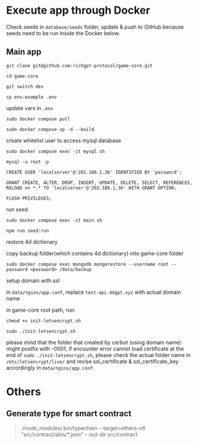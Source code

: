 # Execute app through Docker

Check seeds in `database/seeds` folder, update & push to GitHub because seeds need to be run inside the Docker below.

## Main app

`git clone git@github.com:richgpt-protocol/game-core.git`

`cd game-core`

`git switch dev`

`cp env-example .env`

update vars in `.env`

`sudo docker compose pull`

`sudo docker compose up -d --build`

create whitelist user to access mysql database

`sudo docker compose exec -it mysql sh `

`mysql -u root -p`

<password>

`CREATE USER 'localserver'@'202.186.1.36' IDENTIFIED BY 'password';`

`GRANT CREATE, ALTER, DROP, INSERT, UPDATE, DELETE, SELECT, REFERENCES, RELOAD on *.* TO 'localserver'@'202.186.1.36' WITH GRANT OPTION;`

`FLUSH PRIVILEGES;`

run seed

`sudo docker compose exec -it main sh`

`npm run seed:run`

restore 4d dictionary

copy backup folder(which contains 4d dictionary) into game-core folder

`sudo docker compose exec mongodb mongorestore --username root --password <password> /data/backup`

setup domain with ssl

in `data/nginx/app.conf`, replace `test-api.4dgpt.xyz` with actual domain name

in game-core root path, run:

`chmod +x init-letsencrypt.sh`

`sudo ./init-letsencrypt.sh`

please mind that the folder that created by cerbot (using domain name) might postfix with -0001, if encounter error cannot load certificate at the end of `sudo ./init-letsencrypt.sh`, please check the actual folder name in `/etc/letsencrypt/live/` and revise ssl_certificate & ssl_certificate_key accordingly in `data/nginx/app.conf`.

# Others

## Generate type for smart contract

> ./node_modules/.bin/typechain --target=ethers-v6 "src/contract/abis/*.json" --out-dir src/contract
